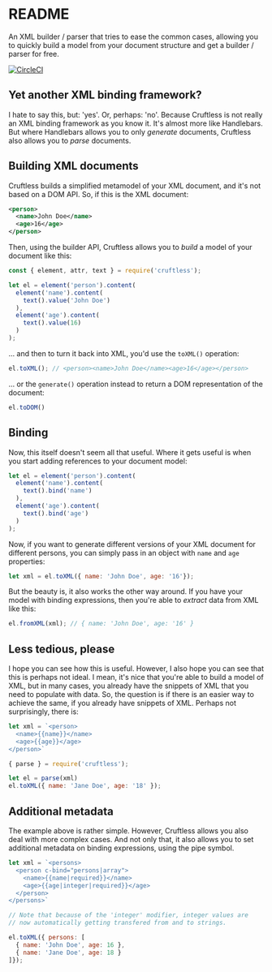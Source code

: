 # README

An XML builder / parser that tries to ease the common cases, allowing you to quickly build a model from your document structure and get a builder / parser for free. 

[![CircleCI](https://circleci.com/gh/wspringer/cruftless.svg?style=svg&circle-token=310415870909bda5fde99f144c9c06cf979abfa9)](https://circleci.com/gh/wspringer/cruftless)


## Yet another XML binding framework?

I hate to say this, but: 'yes'. Or, perhaps: 'no'. Because Cruftless is not really an XML binding framework as you know it. It's almost more like Handlebars. But where Handlebars allows you to only *generate* documents, Cruftless also allows you to *parse* documents. 

## Building XML documents

Cruftless builds a simplified metamodel of your XML document, and it's not based on a DOM API. So, if this is the XML document:

```xml
<person>
  <name>John Doe</name>
  <age>16</age>
</person>
```

Then, using the builder API, Cruftless allows you to *build* a model of your document like this:

```javascript
const { element, attr, text } = require('cruftless');

let el = element('person').content(
  element('name').content(
    text().value('John Doe')
  ),
  element('age').content(
    text().value(16)
  )
);
```

… and then to turn it back into XML, you'd use the `toXML()` operation:

```javascript
el.toXML(); // <person><name>John Doe</name><age>16</age></person>
```

… or the `generate()` operation instead to return a DOM representation of the document:

```javascript
el.toDOM()
```

## Binding

Now, this itself doesn't seem all that useful. Where it gets useful is when you start adding references to your document model:

```javascript
let el = element('person').content(
  element('name').content(
    text().bind('name')
  ),
  element('age').content(
    text().bind('age')
  )
);
```

Now, if you want to generate different versions of your XML document for different persons, you can simply pass in an object with `name` and `age` properties:

```javascript
let xml = el.toXML({ name: 'John Doe', age: '16'});
```

But the beauty is, it also works the other way around. If you have your model with binding expressions, then you're able to *extract* data from XML like this:

```javascript
el.fromXML(xml); // { name: 'John Doe', age: '16' }
```

## Less tedious, please

I hope you can see how this is useful. However, I also hope you can see that this is perhaps not ideal. I mean, it's nice that you're able to build a model of XML, but in many cases, you already have the snippets of XML that you need to populate with data. So, the question is if there is an easier way to achieve the same, if you already have snippets of XML. Perhaps not surprisingly, there is:

```javascript
let xml = `<person>
  <name>{{name}}</name>
  <age>{{age}}</age>
</person>`

{ parse } = require('cruftless');

let el = parse(xml)
el.toXML({ name: 'Jane Doe', age: '18' });
```

## Additional metadata

The example above is rather simple. However, Cruftless allows you also deal with more complex cases. And not only that, it also allows you to set additional metadata on binding expressions, using the pipe symbol.

```javascript
let xml = `<persons>
  <person c-bind="persons|array">
    <name>{{name|required}}</name>
    <age>{{age|integer|required}}</age>
  </person>
</persons>`

// Note that because of the 'integer' modifier, integer values are 
// now automatically getting transfered from and to strings.

el.toXML({ persons: [
  { name: 'John Doe', age: 16 },
  { name: 'Jane Doe', age: 18 }
]});
```
  
  



